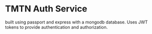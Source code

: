 # TMTN Auth Service

built using passport and express with a mongodb database. Uses JWT tokens to provide authentication and authorization.
